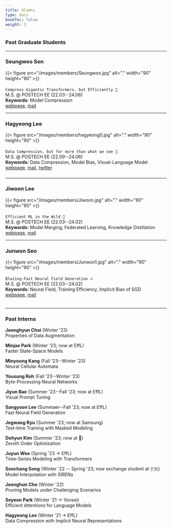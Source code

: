 ```yaml
---
title: Alumni 
type: docs
bookToc: false
weight: 3
---
```


### **Past Graduate Students**
---
### **Seungwoo Son**
<div style="float: left; margin-right: 20px; margin-bottom: 20px;">
    {{< figure src="/images/members/Seungwoo.jpg" alt="." width="90" height="90" >}}  
</div>  

`Compress Gigantic Transformers, but Efficiently 🤑`  
M.S. @ POSTECH EE (22.03--24.06)    
**Keywords:** Model Compression  
[webpage](www.linkedin.com/in/seungwoo-son-057511323), [mail](mailto:swson32@gmail.com)

---

### **Hagyeong Lee**
<div style="float: left; margin-right: 20px; margin-bottom: 20px;">
{{< figure src="/images/members/hagyeong0.jpg" alt="." width="90" height="90" >}}  
</div>  

`Data Compression, but for more than what we see 🔮`  
M.S. @ POSTECH EE (22.09--24.06)  
**Keywords:** Data Compression, Model Bias, Visual-Language Model  
[webpage](https://hagyeonglee.github.io), [mail](mailto:hagyeonglee@postech.ac.kr), [twitter](https://twitter.com/ha_gyeong_lee)  
#####

---

### **Jiwoon Lee**
<div style="float: left; margin-right: 20px; margin-bottom: 20px;">
{{< figure src="/images/members/Jiwoon.jpg" alt="." width="90" height="90" >}}  
</div>  

`Efficient ML in the Wild 🐊`  
M.S. @ POSTECH EE (22.03--24.02)  
**Keywords:** Model Merging, Federated Learning, Knowledge Distillation  
[webpage](/docs/people/member/jiwoon/), [mail](mailto:jwlee9702@postech.ac.kr)  

---

### **Junwon Seo**
<div style="float: left; margin-right: 20px; margin-bottom: 20px;">
{{< figure src="/images/members/Junwon1.jpg" alt="." width="90" height="90" >}}  
</div>  

`Blazing-Fast Neural Field Generation 🔥`  
M.S. @ POSTECH EE (22.03--24.02)  
**Keywords:** Neural Field, Training Efficiency, Implicit Bias of SGD  
[webpage](/docs/people/member/junwon/), [mail](mailto:junwon.seo@postech.ac.kr)  

######
---

### **Past Interns**
**Jeonghyun Choi** (Winter '23)  
Properties of Data Augmentation

**Minjae Park** (Winter '23; now at EffL)  
Faster State-Space Models

**Minyoung Kang** (Fall '23--Winter '23)  
Neural Cellular Automata  

**Yousung Roh** (Fall '23--Winter '23)  
Byte-Processing Neural Networks  

**Jiyun Bae** (Summer '23--Fall '23; now at EffL)  
Visual Prompt Tuning  

**Sangyoon Lee** (Summaer--Fall '23; now at EffL)  
Fast Neural Field Generation  

**Jegwang Ryu** (Summer '23; now at Samsung)  
Test-time Training with Masked Modeling  

**Dohyun Kim** (Summer '23; now at 🫡)  
Zeroth Order Optimization  

**Juyun Wee** (Spring '23 → EffL)  
Time-Series Modeling with Transformers  

**Soochang Song** (Winter '22 -- Spring '23; now exchange student at 🇫🇷)  
Model Interpolation with SIRENs  

**Jeonghun Cho** (Winter '22)  
Pruning Models under Challenging Scenarios  

**Seyeon Park** (Winter '21 → Yonsei)  
Efficient Attentions for Language Models

**Hagyeong Lee** (Winter '21 → EffL)  
Data Compression with Implicit Neural Representations

